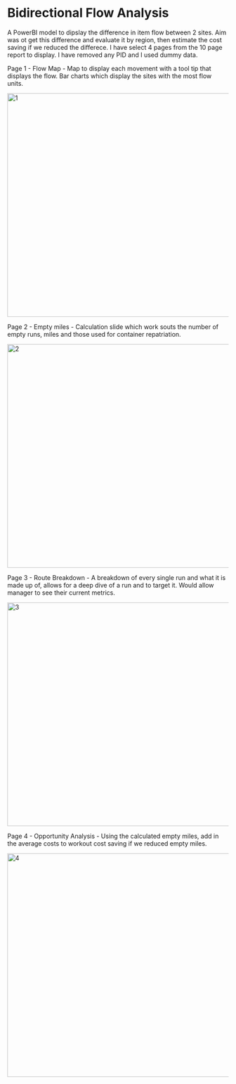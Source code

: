 # Bidirectional Flow Analysis
A PowerBI model to dipslay the difference in item flow between 2 sites. Aim was ot get this difference and evaluate it by region, then estimate the cost saving if we reduced the differece. I have select 4 pages from the 10 page report to display. I have removed any PID and I used dummy data.

Page 1 - Flow Map - Map to display each movement with a tool tip that displays the flow. Bar charts which display the sites with the most flow units.

<img width="509" alt="1" src="https://github.com/dylanpriceginno/Bidirectional/assets/85695465/663d35a8-cdcf-488d-b090-a2dd7bc06008">


Page 2 - Empty miles - Calculation slide which work souts the number of empty runs, miles and those used for container repatriation.

<img width="509" alt="2" src="https://github.com/dylanpriceginno/Bidirectional/assets/85695465/904b25e4-e971-48cd-9447-6be888a32d1b">

Page 3 - Route Breakdown - A breakdown of every single run and what it is made up of, allows for a deep dive of a run and to target it. Would allow manager to see their current metrics.

<img width="509" alt="3" src="https://github.com/dylanpriceginno/Bidirectional/assets/85695465/ffdcb2f7-e828-477f-95ad-23e44190ade3">

Page 4 - Opportunity Analysis - Using the calculated empty miles, add in the average costs to workout cost saving if we reduced empty miles.

<img width="509" alt="4" src="https://github.com/dylanpriceginno/Bidirectional/assets/85695465/a8bca6e0-034e-4672-b1c0-148ebd02e319">

